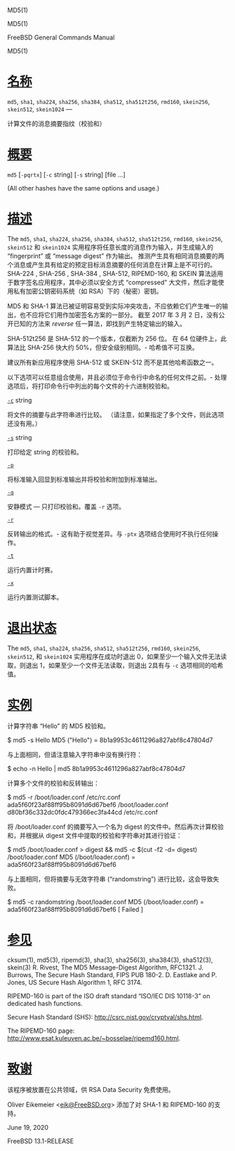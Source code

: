  MD5(1)  

MD5(1)

FreeBSD General Commands Manual

MD5(1)

[名称](#__u540D___u79F0_)
=======================

`md5`, `sha1`, `sha224`, `sha256`, `sha384`, `sha512`, `sha512t256`, `rmd160`, `skein256`, `skein512`, `skein1024` —

计算文件的消息摘要指纹（校验和）

[概要](#__u6982___u8981_)
=======================

`md5` \[`-pqrtx`\] \[`-c` string\] \[`-s` string\] \[file ...\]

(All other hashes have the same options and usage.)

[描述](#__u63CF___u8FF0_)
=======================

The `md5`, `sha1`, `sha224`, `sha256`, `sha384`, `sha512`, `sha512t256`, `rmd160`, `skein256`, `skein512` 和 `skein1024` 实用程序将任意长度的消息作为输入，并生成输入的 “fingerprint” 或 “message digest” 作为输出。 推测产生具有相同消息摘要的两个消息或产生具有给定的预定目标消息摘要的任何消息在计算上是不可行的。 SHA-224 , SHA-256 , SHA-384 , SHA-512, RIPEMD-160, 和 SKEIN 算法适用于数字签名应用程序，其中必须以安全方式 “compressed” 大文件，然后才能使用私有加密公钥密码系统（如 RSA）下的（秘密）密钥。

MD5 和 SHA-1 算法已被证明容易受到实际冲突攻击，不应依赖它们产生唯一的输出，也不应将它们用作加密签名方案的一部分。 截至 2017 年 3 月 2 日，没有公开已知的方法来 _reverse_ 任一算法，即找到产生特定输出的输入。

SHA-512t256 是 SHA-512 的一个版本，仅截断为 256 位。 在 64 位硬件上，此算法比 SHA-256 快大约 50%，但安全级别相同。-
哈希值不可互换。

建议所有新应用程序使用 SHA-512 或 SKEIN-512 而不是其他哈希函数之一。

以下选项可以任意组合使用，并且必须位于命令行中命名的任何文件之前。-
处理选项后，将打印命令行中列出的每个文件的十六进制校验和。

[`-c`](#c) string

将文件的摘要与此字符串进行比较。 （请注意，如果指定了多个文件，则此选项还没有用。）

[`-s`](#s) string

打印给定 string 的校验和。

[`-p`](#p)

将标准输入回显到标准输出并将校验和附加到标准输出。

[`-q`](#q)

安静模式 — 只打印校验和。覆盖 `-r` 选项。

[`-r`](#r)

反转输出的格式。-
这有助于视觉差异。与 `-ptx` 选项结合使用时不执行任何操作。

[`-t`](#t)

运行内置计时赛。

[`-x`](#x)

运行内置测试脚本。

[退出状态](#__u9000___u51FA___u72B6___u6001_)
=========================================

The `md5`, `sha1`, `sha224`, `sha256`, `sha512`, `sha512t256`, `rmd160`, `skein256`, `skein512`, 和 `skein1024` 实用程序在成功时退出 0，如果至少一个输入文件无法读取，则退出 1，如果至少一个文件无法读取，则退出 2具有与 `-c` 选项相同的哈希值。

[实例](#__u5B9E___u4F8B_)
=======================

计算字符串 “Hello” 的 MD5 校验和。

$ md5 -s Hello MD5 ("Hello") = 8b1a9953c4611296a827abf8c47804d7 

与上面相同，但请注意输入字符串中没有换行符：

$ echo -n Hello | md5 8b1a9953c4611296a827abf8c47804d7 

计算多个文件的校验和反转输出：

$ md5 -r /boot/loader.conf /etc/rc.conf ada5f60f23af88ff95b8091d6d67bef6 /boot/loader.conf d80bf36c332dc0fdc479366ec3fa44cd /etc/rc.conf 

将 /boot/loader.conf 的摘要写入一个名为 digest 的文件中。然后再次计算校验和，并根据从 digest 文件中提取的校验和字符串对其进行验证：

$ md5 /boot/loader.conf > digest && md5 -c $(cut -f2 -d= digest) /boot/loader.conf MD5 (/boot/loader.conf) = ada5f60f23af88ff95b8091d6d67bef6 

与上面相同，但将摘要与无效字符串 (“randomstring”) 进行比较，这会导致失败。

$ md5 -c randomstring /boot/loader.conf MD5 (/boot/loader.conf) = ada5f60f23af88ff95b8091d6d67bef6 \[ Failed \] 

[参见](#__u53C2___u89C1_)
=======================

cksum(1), md5(3), ripemd(3), sha(3), sha256(3), sha384(3), sha512(3), skein(3) R. Rivest, The MD5 Message-Digest Algorithm, RFC1321. J. Burrows, The Secure Hash Standard, FIPS PUB 180-2. D. Eastlake and P. Jones, US Secure Hash Algorithm 1, RFC 3174.

RIPEMD-160 is part of the ISO draft standard “ISO/IEC DIS 10118-3” on dedicated hash functions.

Secure Hash Standard (SHS): http://csrc.nist.gov/cryptval/shs.html.

The RIPEMD-160 page: http://www.esat.kuleuven.ac.be/~bosselae/ripemd160.html.

[致谢](#__u81F4___u8C22_)
=======================

该程序被放置在公共领域，供 RSA Data Security 免费使用。

Oliver Eikemeier <[eik@FreeBSD.org](mailto:eik@FreeBSD.org)\> 添加了对 SHA-1 和 RIPEMD-160 的支持。

June 19, 2020

FreeBSD 13.1-RELEASE